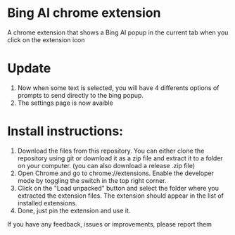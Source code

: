 # Bing AI chrome extension
A chrome extension that shows a Bing AI popup in the current tab when you click on the extension icon

# Update
1. Now when some text is selected, you will have 4 differents options of prompts to send directly to the bing popup.
2. The settings page is now avaible

# Install instructions:

1. Download the files from this repository. You can either clone the repository using git or download it as a zip file and extract it to a folder on your computer.
(you can also download a release .zip file)
2. Open Chrome and go to chrome://extensions. Enable the developer mode by toggling the switch in the top right corner.
3. Click on the "Load unpacked" button and select the folder where you extracted the extension files. The extension should appear in the list of installed extensions.
4. Done, just pin the extension and use it.

If you have any feedback, issues or improvements, please report them
